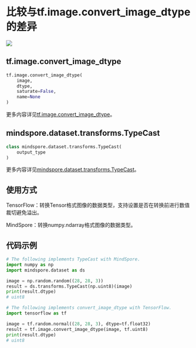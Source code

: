 # 比较与tf.image.convert_image_dtype的差异

<a href="https://gitee.com/mindspore/docs/blob/r2.1/docs/mindspore/source_zh_cn/note/api_mapping/tensorflow_diff/convert_image_dtype.md" target="_blank"><img src="https://mindspore-website.obs.cn-north-4.myhuaweicloud.com/website-images/r2.1/resource/_static/logo_source.png"></a>

## tf.image.convert_image_dtype

```python
tf.image.convert_image_dtype(
    image,
    dtype,
    saturate=False,
    name=None
)
```

更多内容详见[tf.image.convert_image_dtype](https://www.tensorflow.org/versions/r2.6/api_docs/python/tf/image/convert_image_dtype)。

## mindspore.dataset.transforms.TypeCast

```python
class mindspore.dataset.transforms.TypeCast(
    output_type
)
```

更多内容详见[mindspore.dataset.transforms.TypeCast](https://mindspore.cn/docs/zh-CN/r2.1/api_python/dataset_transforms/mindspore.dataset.transforms.TypeCast.html#mindspore.dataset.transforms.TypeCast)。

## 使用方式

TensorFlow：转换Tensor格式图像的数据类型，支持设置是否在转换前进行数值裁切避免溢出。

MindSpore：转换numpy.ndarray格式图像的数据类型。

## 代码示例

```python
# The following implements TypeCast with MindSpore.
import numpy as np
import mindspore.dataset as ds

image = np.random.random((28, 28, 3))
result = ds.transforms.TypeCast(np.uint8)(image)
print(result.dtype)
# uint8

# The following implements convert_image_dtype with TensorFlow.
import tensorflow as tf

image = tf.random.normal((28, 28, 3), dtype=tf.float32)
result = tf.image.convert_image_dtype(image, tf.uint8)
print(result.dtype)
# uint8
```

